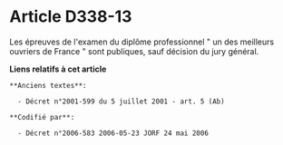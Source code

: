 # Article D338-13

Les épreuves de l'examen du diplôme professionnel " un des meilleurs ouvriers de France " sont publiques, sauf décision du
jury général.

**Liens relatifs à cet article**

	**Anciens textes**:

	  - Décret n°2001-599 du 5 juillet 2001 - art. 5 (Ab)

	**Codifié par**:

	  - Décret n°2006-583 2006-05-23 JORF 24 mai 2006
